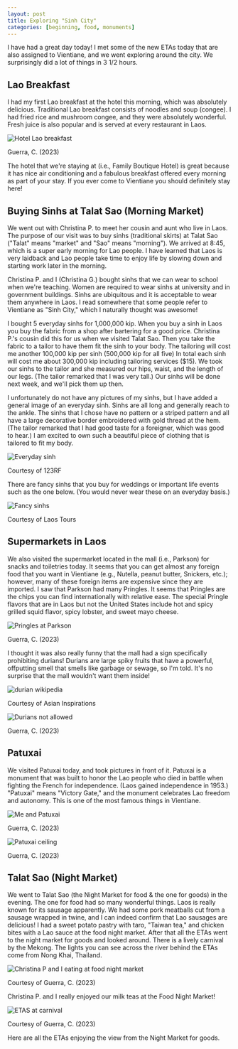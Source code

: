 ```yaml
---
layout: post
title: Exploring "Sinh City"
categories: [beginning, food, monuments]
---
```


I have had a great day today! I met some of the new ETAs today that are also assigned to Vientiane, and we went exploring around the city. We surprisingly did a lot of things in 3 1/2 hours. 

## Lao Breakfast
I had my first Lao breakfast at the hotel this morning, which was absolutely delicious. Traditional Lao breakfast consists of noodles and soup (congee). I had fried rice and mushroom congee, and they were absolutely wonderful. Fresh juice is also popular and is served at every restaurant in Laos.

![Hotel Lao breakfast](https://lh3.googleusercontent.com/pw/AIL4fc_4fD2RYkZFjXSdzWw8gZrSmRELkrGN0aYvo9EO-s71VHnMUgDEVhOJMbONnhM_pUjMH0MgnwYl8E0XQTSp4n-CotxqvxgndFQmlfXjNwgaWFFSJAQC=w1000)

Guerra, C. (2023)

The hotel that we're staying at (i.e., Family Boutique Hotel) is great because it has nice air conditioning and a fabulous breakfast offered every morning as part of your stay. If you ever come to Vientiane you should definitely stay here!

## Buying Sinhs at Talat Sao (Morning Market)
We went out with Christina P. to meet her cousin and aunt who live in Laos. The purpose of our visit was to buy sinhs (traditional skirts) at Talat Sao ("Talat" means "market" and "Sao" means "morning"). We arrived at 8:45, which is a super early morning for Lao people. I have learned that Laos is very laidback and Lao people take time to enjoy life by slowing down and starting work later in the morning. 

Christina P. and I (Christina G.) bought sinhs that we can wear to school when we're teaching. Women are required to wear sinhs at university and in government buildings. Sinhs are ubiquitous and it is acceptable to wear them anywhere in Laos. I read somewhere that some people refer to Vientiane as "Sinh City," which I naturally thought was awesome! 

I bought 5 everyday sinhs for 1,000,000 kip. When you buy a sinh in Laos you buy the fabric from a shop after bartering for a good price. Christina P.'s cousin did this for us when we visited Talat Sao. Then you take the fabric to a tailor to have them fit the sinh to your body. The tailoring will cost me another 100,000 kip per sinh (500,000 kip for all five) In total each sinh will cost me about 300,000 kip including tailoring services ($15). We took our sinhs to the tailor and she measured our hips, waist, and the length of our legs. (The tailor remarked that I was very tall.) Our sinhs will be done next week, and we'll pick them up then. 

I unfortunately do not have any pictures of my sinhs, but I have added a general image of an everyday sinh. Sinhs are all long and generally reach to the ankle. The sinhs that I chose have no pattern or a striped pattern and all have a large decorative border embroidered with gold thread at the hem. (The tailor remarked that I had good taste for a foreigner, which was good to hear.) I am excited to own such a beautiful piece of clothing that is tailored to fit my body. 

![Everyday sinh](https://previews.123rf.com/images/ggfoto/ggfoto1805/ggfoto180500852/101797115-woman-in-a-skirt-on-a-city-street-luang-prabang-laos-close-up-vertical.jpg)

Courtesy of 123RF

There are fancy sinhs that you buy for weddings or important life events such as the one below. (You would never wear these on an everyday basis.)

![Fancy sinhs](https://www.golaos.tours/wp-content/uploads/2016/11/Laos-clothing.jpg)

Courtesy of Laos Tours

## Supermarkets in Laos
We also visited the supermarket located in the mall (i.e., Parkson) for snacks and toiletries today. It seems that you can get almost any foreign food that you want in Vientiane (e.g., Nutella, peanut butter, Snickers, etc.); however, many of these foreign items are expensive since they are imported. I saw that Parkson had many Pringles. It seems that Pringles are the chips you can find internationally with relative ease. The special Pringle flavors that are in Laos but not the United States include hot and spicy grilled squid flavor, spicy lobster, and sweet mayo cheese.

![Pringles at Parkson](https://lh3.googleusercontent.com/pw/AIL4fc_eta3cZS1EuWLTMRvHvJRGUa6mTuReNceoWLbisnhoyP_IVJxCtidYgBDE3Z068Xes6p6bi7xLtWhpX-bt-z5s1sJrjfcOZXrIQHHbGxQCR4g0QPkY=w1000)

Guerra, C. (2023)

I thought it was also really funny that the mall had a sign specifically prohibiting durians! Durians are large spiky fruits that have a powerful, offputting smell that smells like garbage or sewage, so I'm told. It's no surprise that the mall wouldn't want them inside!

![durian wikipedia](https://asianinspirations.com.au/wp-content/uploads/2020/08/20200826-Thai-Durian-article_FeatImg00.jpg)

Courtesy of Asian Inspirations

![Durians not allowed](https://lh3.googleusercontent.com/pw/AIL4fc8mzqBXaAeH5o0y3aVJ3qDUhDKt2dZFlqMTtUq-VLv5lPz8TL9kFEHomFHDp0hrSK0mcZ2ysVuci5WbTd4zYO3XqJdkne4IXdJjBpYBxK06VsX_rJ3Y=w1000)

Guerra, C. (2023)

## Patuxai
We visited Patuxai today, and took pictures in front of it. Patuxai is a monument that was built to honor the Lao people who died in battle when fighting the French for independence. (Laos gained independence in 1953.) "Patuxai" means "Victory Gate," and the monument celebrates Lao freedom and autonomy. This is one of the most famous things in Vientiane. 

![Me and Patuxai](https://lh3.googleusercontent.com/pw/AIL4fc9jGg0-lxBKz_-5UD2n4esgjbVDfu7lH_MOCSiEQMOSlfG16Wq6UYx2zP9q62ohNdgfA2QB6rEZyDQ8t2nZouf1DD-1AyBegALIvmkafe0prFy_tX25=w1000)

Guerra, C. (2023)

![Patuxai ceiling](https://lh3.googleusercontent.com/pw/AIL4fc_GHJfsyA6pQSvYz-lbE_W9yPQh_XiKVyKwX4t6vLBr9KIIQOjiawMdmX0rgfIeGicwH8GJLe3_0upCcxV1a_WnUkxeSMkMERLBPxMiayrocUSSNi3K=w1000)

Guerra, C. (2023)

## Talat Sao (Night Market)
We went to Talat Sao (the Night Market for food & the one for goods) in the evening. The one for food had so many wonderful things. Laos is really known for its sausage apparently. We had some pork meatballs cut from a sausage wrapped in twine, and I can indeed confirm that Lao sausages are delicious! I had a sweet potato pastry with taro, "Taiwan tea," and chicken bites with a Lao sauce at the food night market. After that all the ETAs went to the night market for goods and looked around. There is a lively carnival by the Mekong. The lights you can see across the river behind the ETAs come from Nong Khai, Thailand. 

![Christina P and I eating at food night market](https://lh3.googleusercontent.com/pw/AIL4fc_NxLrG8cVV1HsmG_cOWem7BBZr-Dapn2xRDJMbXzPMr0t6kM2CDvh6UWKtniCNkA7wlAYZ6nedVRRJM3trc4k_OO5GJMcDXj6b6F9eYitLYmMb7rKt=w1000)

Courtesy of Guerra, C. (2023)

Christina P. and I really enjoyed our milk teas at the Food Night Market!

![ETAS at carnival](https://lh3.googleusercontent.com/pw/AIL4fc8dlXhO3u8NWwXsvasstSUo8w1ZHtY1fa-VAubZVqlWMZ9sM7twmSR0n3Xmik4KTpojhH6Dw4H1CA-6XRjwfRf7GBiseL394rO1IBgDAknPBLGeXZ5s=w1000)

Courtesy of Guerra, C. (2023)

Here are all the ETAs enjoying the view from the Night Market for goods.

<!-- Hello and welcome. The only purpose of this post is to greet you when your site comes alive for the first time.  
This post will demonstrate some of the more common content & elements found in posts.  
Feel free to delete this post when you are ready to publish your first post.  

Lorem ipsum dolor sit amet, consectetur adipiscing elit. Fusce bibendum neque eget nunc mattis eu sollicitudin enim tincidunt. Vestibulum lacus tortor, ultricies id dignissim ac, bibendum in velit.

## Some great heading (h2)

Proin convallis mi ac felis pharetra aliquam. Curabitur dignissim accumsan rutrum. In arcu magna, aliquet vel pretium et, molestie et arcu.


Mauris lobortis nulla et felis ullamcorper bibendum. Phasellus et hendrerit mauris. Proin eget nibh a massa vestibulum pretium. Suspendisse eu nisl a ante aliquet bibendum quis a nunc. Praesent varius interdum vehicula. Aenean risus libero, placerat at vestibulum eget, ultricies eu enim. Praesent nulla tortor, malesuada adipiscing adipiscing sollicitudin, adipiscing eget est.

## Another great heading (h2)

Lorem ipsum dolor sit amet, consectetur adipiscing elit. Fusce bibendum neque eget nunc mattis eu sollicitudin enim tincidunt. Vestibulum lacus tortor, ultricies id dignissim ac, bibendum in velit.

### Some great subheading (h3)

Proin convallis mi ac felis pharetra aliquam. Curabitur dignissim accumsan rutrum. In arcu magna, aliquet vel pretium et, molestie et arcu. Mauris lobortis nulla et felis ullamcorper bibendum.

Phasellus et hendrerit mauris. Proin eget nibh a massa vestibulum pretium. Suspendisse eu nisl a ante aliquet bibendum quis a nunc.

### Some great subheading (h3)

Praesent varius interdum vehicula. Aenean risus libero, placerat at vestibulum eget, ultricies eu enim. Praesent nulla tortor, malesuada adipiscing adipiscing sollicitudin, adipiscing eget est.

> This quote will *change* your life. It will reveal the <i>secrets</i> of the universe, and all the wonders of humanity. Don't <em>misuse</em> it.

Lorem ipsum dolor sit amet, consectetur adipiscing elit. Fusce bibendum neque eget nunc mattis eu sollicitudin enim tincidunt.

### Some great subheading (h3)

Vestibulum lacus tortor, ultricies id dignissim ac, bibendum in velit. Proin convallis mi ac felis pharetra aliquam. Curabitur dignissim accumsan rutrum.

In arcu magna, aliquet vel pretium et, molestie et arcu. Mauris lobortis nulla et felis ullamcorper bibendum. Phasellus et hendrerit mauris.

#### You might want a sub-subheading (h4)

In arcu magna, aliquet vel pretium et, molestie et arcu. Mauris lobortis nulla et felis ullamcorper bibendum. Phasellus et hendrerit mauris.

In arcu magna, aliquet vel pretium et, molestie et arcu. Mauris lobortis nulla et felis ullamcorper bibendum. Phasellus et hendrerit mauris.

#### But it's probably overkill (h4)

In arcu magna, aliquet vel pretium et, molestie et arcu. Mauris lobortis nulla et felis ullamcorper bibendum. Phasellus et hendrerit mauris.

##### Could be a smaller sub-heading, `pacman` (h5)

In arcu magna, aliquet vel pretium et, molestie et arcu. Mauris lobortis nulla et felis ullamcorper bibendum. Phasellus et hendrerit mauris.

###### Small yet significant sub-heading  (h6)

In arcu magna, aliquet vel pretium et, molestie et arcu. Mauris lobortis nulla et felis ullamcorper bibendum. Phasellus et hendrerit mauris.

### Highlight the code please!!

{% highlight c %}
float Q_rsqrt( float number )
{
	long i;
	float x2, y;
	const float threehalfs = 1.5F;

	x2 = number * 0.5F;
	y  = number;
	i  = * ( long * ) &y;                       // evil floating point bit level hacking
	i  = 0x5f3759df - ( i >> 1 );               // what the fuck? 
	y  = * ( float * ) &i;
	y  = y * ( threehalfs - ( x2 * y * y ) );   // 1st iteration
//	y  = y * ( threehalfs - ( x2 * y * y ) );   // 2nd iteration, this can be removed

	return y;
}
{% endhighlight %}

### Oh hai, an unordered list!!

In arcu magna, aliquet vel pretium et, molestie et arcu. Mauris lobortis nulla et felis ullamcorper bibendum. Phasellus et hendrerit mauris.

- First item, yo
- Second item, dawg
- Third item, what what?!
- Fourth item, fo sheezy my neezy

### Oh hai, an ordered list!!

In arcu magna, aliquet vel pretium et, molestie et arcu. Mauris lobortis nulla et felis ullamcorper bibendum. Phasellus et hendrerit mauris.

1. First item, yo
2. Second item, dawg
3. Third item, what what?!
4. Fourth item, fo sheezy my neezy

## Headings are cool! (h2)

Proin eget nibh a massa vestibulum pretium. Suspendisse eu nisl a ante aliquet bibendum quis a nunc. Praesent varius interdum vehicula. Aenean risus libero, placerat at vestibulum eget, ultricies eu enim. Praesent nulla tortor, malesuada adipiscing adipiscing sollicitudin, adipiscing eget est.

Praesent nulla tortor, malesuada adipiscing adipiscing sollicitudin, adipiscing eget est.

Proin eget nibh a massa vestibulum pretium. Suspendisse eu nisl a ante aliquet bibendum quis a nunc.

### Tables

Title 1               | Title 2               | Title 3               | Title 4
--------------------- | --------------------- | --------------------- | ---------------------
lorem                 | lorem ipsum           | lorem ipsum dolor     | lorem ipsum dolor sit
lorem ipsum dolor sit | lorem ipsum dolor sit | lorem ipsum dolor sit | lorem ipsum dolor sit
lorem ipsum dolor sit | lorem ipsum dolor sit | lorem ipsum dolor sit | lorem ipsum dolor sit
lorem ipsum dolor sit | lorem ipsum dolor sit | lorem ipsum dolor sit | lorem ipsum dolor sit

Title 1 | Title 2 | Title 3 | Title 4
--- | --- | --- | ---
lorem | lorem ipsum | lorem ipsum dolor | lorem ipsum dolor sit
lorem ipsum dolor sit amet | lorem ipsum dolor sit amet consectetur | lorem ipsum dolor sit amet | lorem ipsum dolor sit
lorem ipsum dolor | lorem ipsum | lorem | lorem ipsum
lorem ipsum dolor | lorem ipsum dolor sit | lorem ipsum dolor sit amet | lorem ipsum dolor sit amet consectetur -->
